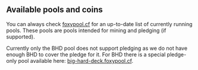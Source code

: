 ## Available pools and coins

You can always check [foxypool.cf](https://foxypool.cf) for an up-to-date list of currently running pools.
These pools are pools intended for mining and pledging (if supported).

Currently only the BHD pool does not support pledging as we do not have enough BHD to cover the pledge for it.
For BHD there is a special pledge-only pool available here: [big-hard-deck.foxypool.cf](https://big-hard-deck.foxypool.cf).

